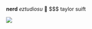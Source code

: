 **nerd**
_eztudiosu_
💙
$$$
taylor suift

![](https://i.pinimg.com/originals/02/dd/c2/02ddc242781c210045e23f4cb774a0ff.gif) 
